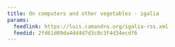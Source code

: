 ```yaml
---
title: On computers and other vegetables - igalia
params:
  feedlink: https://luis.camandro.org/igalia-rss.xml
  feedid: 2fd61d09da4dd4d7d3c0c3f4d34ecdf6
---
```

